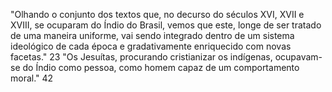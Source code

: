 "Olhando o conjunto dos textos que, no decurso do séculos XVI, XVII e XVIII, se ocuparam do Índio do Brasil, vemos que este, longe de ser tratado de uma maneira uniforme, vai sendo integrado dentro de um sistema ideológico de cada época e gradativamente enriquecido com novas facetas." 23
"Os Jesuítas, procurando cristianizar os indígenas, ocupavam-se do Índio como pessoa, como homem capaz de um comportamento moral." 42
 